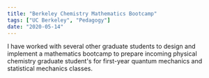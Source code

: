 ```yaml
---
title: "Berkeley Chemistry Mathematics Bootcamp"
tags: ["UC Berkeley", "Pedagogy"]
date: "2020-05-14"
---
```


I have worked with several other graduate students to design and implement a mathematics bootcamp to prepare incoming physical chemistry graduate student's for first-year quantum mechanics and statistical mechanics classes.